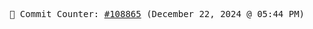 <p align="center">
    <samp>
        📮 Commit Counter: <a href="https://github.com/Javascript-void0/Javascript-void0/commits/main">#108865</a> (December 22, 2024 @ 05:44 PM)
    </samp>
</p>